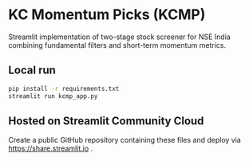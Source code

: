 # KC Momentum Picks (KCMP)

Streamlit implementation of two-stage stock screener for NSE India combining fundamental filters and short-term momentum metrics.

## Local run
```bash
pip install -r requirements.txt
streamlit run kcmp_app.py
```

## Hosted on Streamlit Community Cloud
Create a public GitHub repository containing these files and deploy via https://share.streamlit.io .
